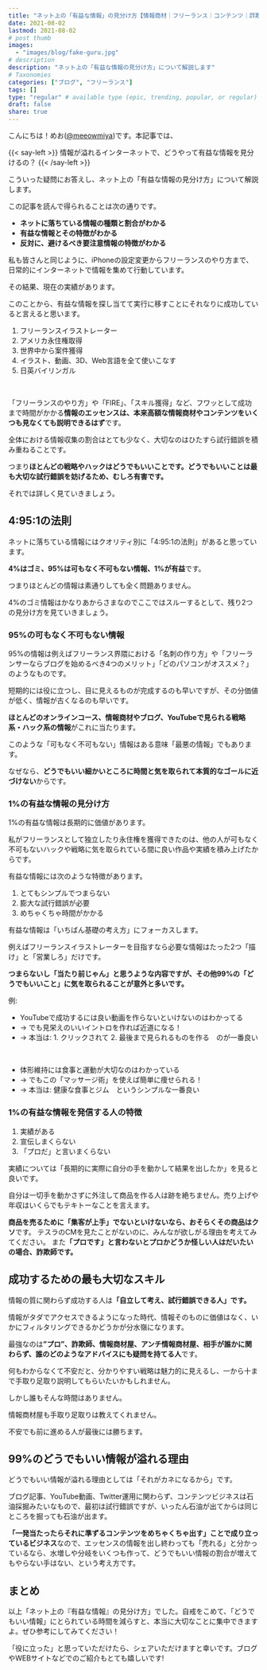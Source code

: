 ```yaml
---
title: "ネット上の「有益な情報」の見分け方【情報商材｜フリーランス｜コンテンツ｜詐欺】"
date: 2021-08-02
lastmod: 2021-08-02
# post thumb
images:
  - "images/blog/fake-guru.jpg"
# description
description: "ネット上の「有益な情報の見分け方」について解説します"
# Taxonomies
categories: ["ブログ", "フリーランス"]
tags: []
type: "regular" # available type (epic, trending, popular, or regular)
draft: false
share: true
---
```


こんにちは！めお(<u><a href="https://twitter.com/meeowmiya" target="_blank">@meeowmiya</a></u>)です。本記事では、

{{< say-left >}}
情報が溢れるインターネットで、どうやって有益な情報を見分けるの？
{{< /say-left >}}

こういった疑問にお答えし、ネット上の「有益な情報の見分け方」について解説します。

この記事を読んで得られることは次の通りです。

* **ネットに落ちている情報の種類と割合がわかる**
* **有益な情報とその特徴がわかる**
* **反対に、避けるべき要注意情報の特徴がわかる**

私も皆さんと同じように、iPhoneの設定変更からフリーランスのやり方まで、日常的にインターネットで情報を集めて行動しています。

その結果、現在の実績があります。

このことから、有益な情報を探し当てて実行に移すことにそれなりに成功していると言えると思います。

1. フリーランスイラストレーター
2. アメリカ永住権取得
3. 世界中から案件獲得
4. イラスト、動画、3D、Web言語を全て使いこなす
5. 日英バイリンガル

<br>

「フリーランスのやり方」や「FIRE」、「スキル獲得」など、フワッとして成功まで時間がかかる<span class="keiko-red">**情報のエッセンスは、本来高額な情報商材やコンテンツをいくつも見なくても説明できるはず**</span>です。

全体における情報収集の割合はとても少なく、大切なのはひたすら試行錯誤を積み重ねることです。

つまり<span class="keiko-red">**ほとんどの戦略やハックはどうでもいいことです。どうでもいいことは最も大切な試行錯誤を妨げるため、むしろ有害です。**</span>

それでは詳しく見ていきましょう。

## 4:95:1の法則

ネットに落ちている情報にはクオリティ別に「4:95:1の法則」があると思っています。

<span class="keiko-red">**4%はゴミ、95%は可もなく不可もない情報、1%が有益**</span>です。

つまりほとんどの情報は素通りしても全く問題ありません。

4%のゴミ情報はかなりあからさまなのでここではスルーするとして、残り2つの見分け方を見ていきましょう。


### 95%の可もなく不可もない情報

95%の情報は例えばフリーランス界隈における「名刺の作り方」や「フリーランサーならブログを始めるべき4つのメリット」「どのパソコンがオススメ？」のようなものです。

短期的には役に立つし、目に見えるものが完成するのも早いですが、その分価値が低く、情報が古くなるのも早いです。

<span class="keiko-red">**ほとんどのオンラインコース、情報商材やブログ、YouTubeで見られる戦略系・ハック系の情報**</span>がこれに当たります。

このような「可もなく不可もない」情報はある意味「最悪の情報」でもあります。

なぜなら、<span class="keiko-red">**どうでもいい細かいところに時間と気を取られて本質的なゴールに近づけない**</span>からです。

### 1%の有益な情報の見分け方

1%の有益な情報は長期的に価値があります。

私がフリーランスとして独立したり永住権を獲得できたのは、他の人が可もなく不可もないハックや戦略に気を取られている間に良い作品や実績を積み上げたからです。

有益な情報には次のような特徴があります。

1. とてもシンプルでつまらない
2. 膨大な試行錯誤が必要
3. めちゃくちゃ時間がかかる

有益な情報は「いちばん基礎の考え方」にフォーカスします。

例えばフリーランスイラストレーターを目指すなら必要な情報はたった2つ「描け」と「営業しろ」だけです。

<span class="keiko-red">**つまらないし「当たり前じゃん」と思うような内容ですが、その他99%の「どうでもいいこと」に気を取られることが意外と多いです。**</span>

例:
* YouTubeで成功するには良い動画を作らないといけないのはわかってる
* → でも見栄えのいいイントロを作れば近道になる！
* → 本当は: 1. クリックされて 2. 最後まで見られるものを作る　のが一番良い

<br>

* 体形維持には食事と運動が大切なのはわかっている
* → でもこの「マッサージ術」を使えば簡単に痩せられる！
* → 本当は: 健康な食事とジム　というシンプルな一番良い

### 1%の有益な情報を発信する人の特徴

1. 実績がある
2. 宣伝しまくらない
3. 「プロだ」と言いまくらない

実績については「長期的に実際に自分の手を動かして結果を出したか」を見ると良いです。

自分は一切手を動かさずに外注して商品を作る人は跡を絶ちません。売り上げや年収はいくらでもテキトーなことを言えます。

<span class="keiko-red">**商品を売るために「集客が上手」でないといけないなら、おそらくその商品はクソ**</span>です。
テスラのCMを見たことがないのに、みんなが欲しがる理由を考えてみてください。
また<span class="keiko-red">**「プロです」と言わないとプロかどうか怪しい人はだいたいの場合、詐欺師です。**</span>

## 成功するための最も大切なスキル

情報の質に関わらず成功する人は<span class="keiko-red">**「自立して考え、試行錯誤できる人」です。**</span>

情報がタダでアクセスできるようになった時代、情報そのものに価値はなく、いかにフィルタリングできるかどうかが分水嶺になります。

最強なのは<span class="keiko-red">**”プロ”、詐欺師、情報商材屋、アンチ情報商材屋、相手が誰かに関わらず、誰のどのようなアドバイスにも疑問を持てる人**</span>です。

何もわからなくて不安だと、分かりやすい戦略は魅力的に見えるし、一から十まで手取り足取り説明してもらいたいかもしれません。

しかし誰もそんな時間はありません。

情報商材屋も手取り足取りは教えてくれません。

不安でも前に進める人が最後には勝ちます。

## 99%のどうでもいい情報が溢れる理由

どうでもいい情報が溢れる理由としては「それがカネになるから」です。

ブログ記事、YouTube動画、Twitter運用に関わらず、コンテンツビジネスは石油採掘みたいなもので、最初は試行錯誤ですが、いったん石油が出てからは同じところを掘っても石油が出ます。

<span class="keiko-red">**「一発当たったらそれに準ずるコンテンツをめちゃくちゃ出す」ことで成り立っているビジネス**</span>なので、エッセンスの情報を出し終わっても「売れる」と分かっているなら、水増しや分岐をいくつも作って、どうでもいい情報の割合が増えてもやらない手はない、という考え方です。

## まとめ

以上「ネット上の『有益な情報』の見分け方」でした。自戒をこめて、「どうでもいい情報」にとられている時間を減らすと、本当に大切なことに集中できますよ。ぜひ参考にしてみてください！

「役に立った」と思っていただけたら、シェアいただけますと幸いです。ブログやWEBサイトなどでのご紹介もとても嬉しいです!